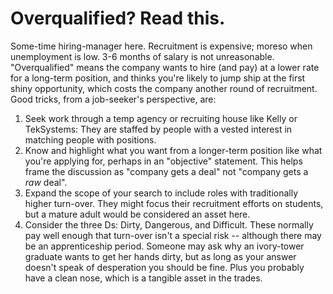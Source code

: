 # Overqualified? Read this.

Some-time hiring-manager here. Recruitment is expensive; moreso when unemployment is low. 3-6 months of salary is not unreasonable. "Overqualified" means the company wants to hire (and pay) at a lower rate for a long-term position, and thinks you're likely to jump ship at the first shiny opportunity, which costs the company another round of recruitment. Good tricks, from a job-seeker's perspective, are:

1. Seek work through a temp agency or recruiting house like Kelly or TekSystems: They are staffed by people with a vested interest in matching people with positions.
2. Know and highlight what you want from a longer-term position like what you're applying for, perhaps in an "objective" statement. This helps frame the discussion as "company gets a deal" not "company gets a *raw* deal".
3. Expand the scope of your search to include roles with traditionally higher turn-over. They might focus their recruitment efforts on students, but a mature adult would be considered an asset here.
4. Consider the three Ds: Dirty, Dangerous, and Difficult. These normally pay well enough that turn-over isn't a special risk -- although there may be an apprenticeship period. Someone may ask why an ivory-tower graduate wants to get her hands dirty, but as long as your answer doesn't speak of desperation you should be fine. Plus you probably have a clean nose, which is a tangible asset in the trades.
